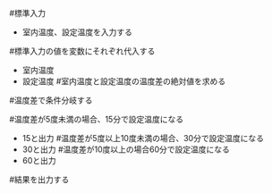 #標準入力
- 室内温度、設定温度を入力する

#標準入力の値を変数にそれぞれ代入する

- 室内温度
- 設定温度
#室内温度と設定温度の温度差の絶対値を求める

#温度差で条件分岐する

#温度差が5度未満の場合、15分で設定温度になる
- 15と出力
#温度差が5度以上10度未満の場合、30分で設定温度になる
- 30と出力
#温度差が10度以上の場合60分で設定温度になる
- 60と出力

#結果を出力する